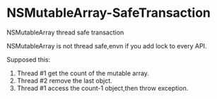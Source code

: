 # NSMutableArray-SafeTransaction
NSMutableArray thread safe transaction

NSMutableArray is not thread safe,envn if you add lock to every API.

Supposed this:

1. Thread #1 get the count of the mutable array.
2. Thread #2 remove the last objct.
3. Thread #1 access the count-1 object,then throw exception.
